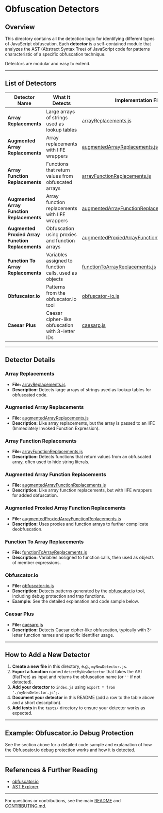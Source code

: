 # Obfuscation Detectors

## Overview

This directory contains all the detection logic for identifying different types of JavaScript obfuscation. Each **detector** is a self-contained module that analyzes the AST (Abstract Syntax Tree) of JavaScript code for patterns characteristic of a specific obfuscation technique.

Detectors are modular and easy to extend.

---

## List of Detectors

| Detector Name                                 | What It Detects                                      | Implementation File                                      |
|-----------------------------------------------|------------------------------------------------------|----------------------------------------------------------|
| **Array Replacements**                        | Large arrays of strings used as lookup tables         | [arrayReplacements.js](arrayReplacements.js)             |
| **Augmented Array Replacements**              | Array replacements with IIFE wrappers                 | [augmentedArrayReplacements.js](augmentedArrayReplacements.js) |
| **Array Function Replacements**               | Functions that return values from obfuscated arrays   | [arrayFunctionReplacements.js](arrayFunctionReplacements.js)   |
| **Augmented Array Function Replacements**     | Array function replacements with IIFE wrappers        | [augmentedArrayFunctionReplacements.js](augmentedArrayFunctionReplacements.js) |
| **Augmented Proxied Array Function Replacements** | Obfuscation using proxies and function arrays         | [augmentedProxiedArrayFunctionReplacements.js](augmentedProxiedArrayFunctionReplacements.js) |
| **Function To Array Replacements**            | Variables assigned to function calls, used as objects | [functionToArrayReplacements.js](functionToArrayReplacements.js) |
| **Obfuscator.io**                             | Patterns from the obfuscator.io tool                  | [obfuscator-io.js](obfuscator-io.js)                     |
| **Caesar Plus**                               | Caesar cipher-like obfuscation with 3-letter IDs      | [caesarp.js](caesarp.js)                                 |

---

## Detector Details

### Array Replacements
- **File:** [arrayReplacements.js](arrayReplacements.js)
- **Description:** Detects large arrays of strings used as lookup tables for obfuscated code.

### Augmented Array Replacements
- **File:** [augmentedArrayReplacements.js](augmentedArrayReplacements.js)
- **Description:** Like array replacements, but the array is passed to an IIFE (Immediately Invoked Function Expression).

### Array Function Replacements
- **File:** [arrayFunctionReplacements.js](arrayFunctionReplacements.js)
- **Description:** Detects functions that return values from an obfuscated array, often used to hide string literals.

### Augmented Array Function Replacements
- **File:** [augmentedArrayFunctionReplacements.js](augmentedArrayFunctionReplacements.js)
- **Description:** Like array function replacements, but with IIFE wrappers for added obfuscation.

### Augmented Proxied Array Function Replacements
- **File:** [augmentedProxiedArrayFunctionReplacements.js](augmentedProxiedArrayFunctionReplacements.js)
- **Description:** Uses proxies and function arrays to further complicate deobfuscation.

### Function To Array Replacements
- **File:** [functionToArrayReplacements.js](functionToArrayReplacements.js)
- **Description:** Variables assigned to function calls, then used as objects of member expressions.

### Obfuscator.io
- **File:** [obfuscator-io.js](obfuscator-io.js)
- **Description:** Detects patterns generated by the [obfuscator.io](https://obfuscator.io/) tool, including debug protection and trap functions.
- **Example:** See the detailed explanation and code sample below.

### Caesar Plus
- **File:** [caesarp.js](caesarp.js)
- **Description:** Detects Caesar cipher-like obfuscation, typically with 3-letter function names and specific identifier usage.

---

## How to Add a New Detector

1. **Create a new file** in this directory, e.g., `myNewDetector.js`.
2. **Export a function** named `detectMyNewDetector` that takes the AST (flatTree) as input and returns the obfuscation name (or `''` if not detected).
3. **Add your detector** to `index.js` using `export * from './myNewDetector.js';`.
4. **Document your detector** in this README (add a row to the table above and a short description).
5. **Add tests** in the `tests/` directory to ensure your detector works as expected.

---

## Example: Obfuscator.io Debug Protection

See the section above for a detailed code sample and explanation of how the Obfuscator.io debug protection works and how it is detected.

---

## References & Further Reading
- [obfuscator.io](https://obfuscator.io/)
- [AST Explorer](https://astexplorer.net/)

---

For questions or contributions, see the main [README](../README.md) and [CONTRIBUTING.md](../CONTRIBUTING.md).
